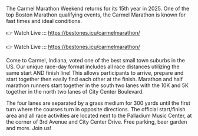 The Carmel Marathon Weekend returns for its 15th year in 2025. One of the top Boston Marathon qualifying events, the Carmel Marathon is known for fast times and ideal conditions.

👉 Watch Live ::: https://bestones.icu/carmelmarathon/

👉 Watch Live ::: https://bestones.icu/carmelmarathon/

Come to Carmel, Indiana, voted one of the best small town suburbs in the US. Our unique race-day format includes all race distances utilizing the same start AND finish line! This allows participants to arrive, prepare and start together then easily find each other at the finish. Marathon and half marathon runners start together in the south two lanes with the 10K and 5K together in the north two lanes of City Center Boulevard.

The four lanes are separated by a grass medium for 300 yards until the first turn where the courses turn in opposite directions. The official start/finish area and all race activities are located next to the Palladium Music Center, at the corner of 3rd Avenue and City Center Drive. Free parking, beer garden and more. Join us!
